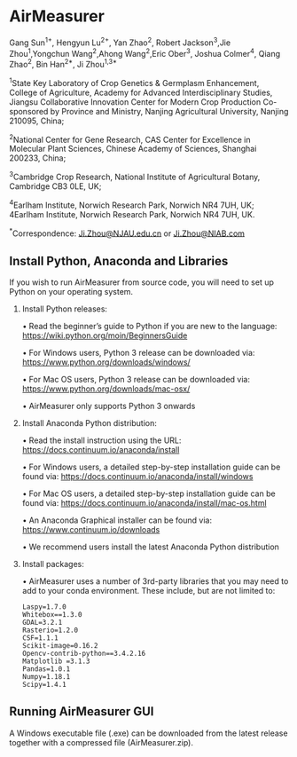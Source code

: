 # AirMeasurer

Gang Sun<sup>1+</sup>, Hengyun Lu<sup>2+</sup>, Yan Zhao<sup>2</sup>, Robert Jackson<sup>3</sup>,Jie Zhou<sup>1</sup>,Yongchun Wang<sup>2</sup>,Ahong Wang<sup>2</sup>,Eric Ober<sup>3</sup>, Joshua Colmer<sup>4</sup>, Qiang Zhao<sup>2</sup>, Bin Han<sup>2*</sup>, Ji Zhou<sup>1,3*</sup>

<sup>1</sup>State Key Laboratory of Crop Genetics & Germplasm Enhancement, College of Agriculture, Academy for Advanced Interdisciplinary Studies, Jiangsu Collaborative Innovation Center for Modern Crop Production Co-sponsored by Province and Ministry, Nanjing Agricultural University, Nanjing 210095, China;

<sup>2</sup>National Center for Gene Research, CAS Center for Excellence in Molecular Plant Sciences, Chinese Academy of Sciences, Shanghai 200233, China;

<sup>3</sup>Cambridge Crop Research, National Institute of Agricultural Botany, Cambridge CB3 0LE, UK;

<sup>4</sup>Earlham Institute, Norwich Research Park, Norwich NR4 7UH, UK; 4Earlham Institute, Norwich Research Park, Norwich NR4 7UH, UK.

<sup>*</sup>Correspondence: Ji.Zhou@NJAU.edu.cn or Ji.Zhou@NIAB.com

## Install Python, Anaconda and Libraries
If you wish to run AirMeasurer from source code, you will need to set up Python on your operating system. 

1. Install Python releases:
   
   •	Read the beginner’s guide to Python if you are new to the language: 
   https://wiki.python.org/moin/BeginnersGuide
   
   •	For Windows users, Python 3 release can be downloaded via: 
   https://www.python.org/downloads/windows/
   
   •	For Mac OS users, Python 3 release can be downloaded via: 
   https://www.python.org/downloads/mac-osx/
   
   •	AirMeasurer only supports Python 3 onwards

2. Install Anaconda Python distribution:
   
   •	Read the install instruction using the URL: https://docs.continuum.io/anaconda/install
   
   •	For Windows users, a detailed step-by-step installation guide can be found via: 
   https://docs.continuum.io/anaconda/install/windows 
   
   •	For Mac OS users, a detailed step-by-step installation guide can be found via:
   https://docs.continuum.io/anaconda/install/mac-os.html
   
   •	An Anaconda Graphical installer can be found via: 
   https://www.continuum.io/downloads

   •	We recommend users install the latest Anaconda Python distribution

3. Install packages:

   • AirMeasurer uses a number of 3rd-party libraries that you may need to add to your conda environment.
   These include, but are not limited to:
   
       Laspy=1.7.0
       Whitebox==1.3.0
       GDAL=3.2.1
       Rasterio=1.2.0
       CSF=1.1.1
       Scikit-image=0.16.2
       Opencv-contrib-python==3.4.2.16
       Matplotlib =3.1.3
       Pandas=1.0.1
       Numpy=1.18.1
       Scipy=1.4.1
   
## Running AirMeasurer GUI

A Windows executable file (.exe) can be downloaded from the latest release together with a compressed file (AirMeasurer.zip).
